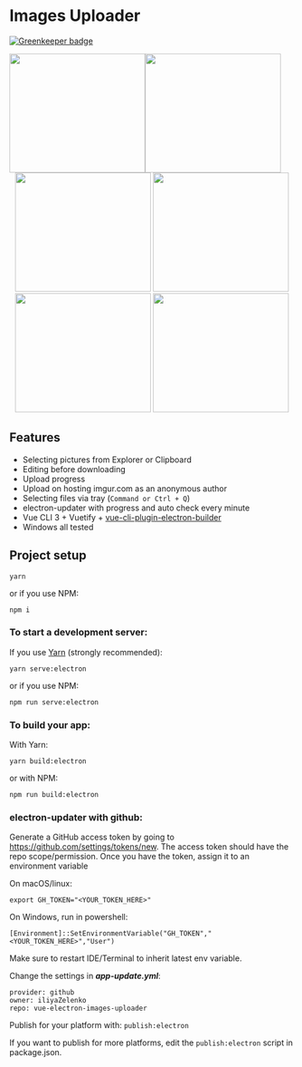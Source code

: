 # Images Uploader

[![Greenkeeper badge](https://badges.greenkeeper.io/iliyaZelenko/vue-electron-images-uploader.svg)](https://greenkeeper.io/)

<p align="center">
  <img src="https://i.imgur.com/jNWx1Us.png" width="240" height="210" style="float: left">
  <img src="https://i.imgur.com/CWb72F5.png" width="240" height="210" style="float: left">
  <img src="https://i.imgur.com/dq1EnFB.png" width="240" height="210">
  <img src="https://i.imgur.com/JyW6TO6.png" width="240" height="210">
  <img src="https://i.imgur.com/11kHBgR.png" width="240" height="210">
  <img src="https://i.imgur.com/kLXOxhf.png" width="240" height="210">
</p>

## Features
- Selecting pictures from Explorer or Clipboard
- Editing before downloading
- Upload progress
- Upload on hosting imgur.com as an anonymous author
- Selecting files via tray (`Command or Ctrl + Q`)
- electron-updater with progress and auto check every minute
- Vue CLI 3 + Vuetify + [vue-cli-plugin-electron-builder](https://github.com/nklayman/vue-cli-plugin-electron-builder)
- Windows all tested

## Project setup
```
yarn
```

or if you use NPM:
```
npm i
```

### To start a development server:

If you use [Yarn](https://yarnpkg.com/en/) (strongly recommended):

`yarn serve:electron`

or if you use NPM:

`npm run serve:electron`

### To build your app:

With Yarn:

`yarn build:electron`

or with NPM:

`npm run build:electron`

### electron-updater with github:

Generate a GitHub access token by going to https://github.com/settings/tokens/new. The access token should have the repo scope/permission. Once you have the token, assign it to an environment variable

On macOS/linux:

`export GH_TOKEN="<YOUR_TOKEN_HERE>"`

On Windows, run in powershell:

`[Environment]::SetEnvironmentVariable("GH_TOKEN","<YOUR_TOKEN_HERE>","User")`

Make sure to restart IDE/Terminal to inherit latest env variable.


Change the settings in ***app-update.yml***:
```
provider: github
owner: iliyaZelenko
repo: vue-electron-images-uploader
```

Publish for your platform with:
`publish:electron`

If you want to publish for more platforms, edit the `publish:electron` script in package.json.
